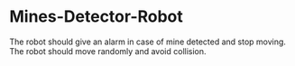 # Mines-Detector-Robot
The robot should give an alarm in case of mine detected and stop moving. The robot should move randomly and avoid collision. 
